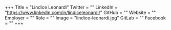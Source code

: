+++
Title = "Líndice Leonardi"
Twitter = ""
LinkedIn = "https://www.linkedin.com/in/lindiceleonardi/"
GitHub = ""
Website = ""
Employer = ""
Role = ""
Image = "lindice-leonardi.jpg"
GitLab = ""
Facebook = ""
+++
